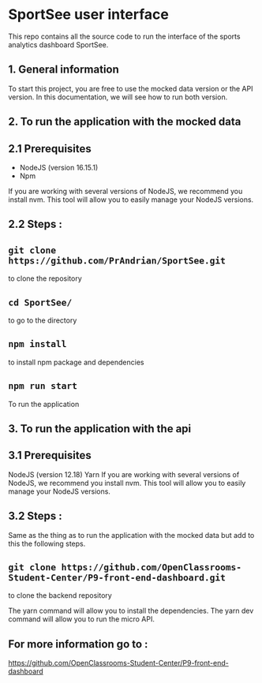 # SportSee user interface 

This repo contains all the source code to run the interface of the sports analytics dashboard SportSee.

## 1. General information

To start this project, you are free to use the mocked data version or the API version. In this documentation, we will see how to run both version.
## 2. To run the application with the mocked data

## 2.1 Prerequisites

- NodeJS (version 16.15.1)
- Npm

If you are working with several versions of NodeJS, we recommend you install nvm. This tool will allow you to easily manage your NodeJS versions.

## 2.2 Steps : 

## `git clone https://github.com/PrAndrian/SportSee.git`
to clone the repository

## `cd SportSee/`
to go to the directory 

## `npm install`
to install npm package and dependencies

## `npm run start`
To run the application 
## 3. To run the application with the api 

## 3.1 Prerequisites

NodeJS (version 12.18)
Yarn
If you are working with several versions of NodeJS, we recommend you install nvm. This tool will allow you to easily manage your NodeJS versions.

## 3.2 Steps : 

Same as the thing as to run the application with the mocked data but add to this the following steps.
  
## `git clone https://github.com/OpenClassrooms-Student-Center/P9-front-end-dashboard.git`
to clone the backend repository

The yarn command will allow you to install the dependencies.
The yarn dev command will allow you to run the micro API.

## For more information go to : 
https://github.com/OpenClassrooms-Student-Center/P9-front-end-dashboard
